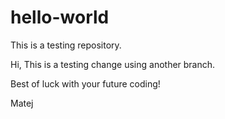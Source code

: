 # hello-world
This is a testing repository.

Hi,
This is a testing change using another branch.

Best of luck with your future coding!

Matej
